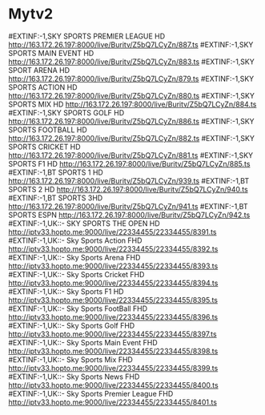 # Mytv2
#EXTINF:-1,SKY SPORTS PREMIER LEAGUE HD
http://163.172.26.197:8000/live/Buritv/Z5bQ7LCyZn/887.ts
#EXTINF:-1,SKY SPORTS MAIN EVENT HD
http://163.172.26.197:8000/live/Buritv/Z5bQ7LCyZn/883.ts
#EXTINF:-1,SKY SPORT ARENA HD
http://163.172.26.197:8000/live/Buritv/Z5bQ7LCyZn/879.ts
#EXTINF:-1,SKY SPORTS ACTION HD
http://163.172.26.197:8000/live/Buritv/Z5bQ7LCyZn/880.ts
#EXTINF:-1,SKY SPORTS MIX HD
http://163.172.26.197:8000/live/Buritv/Z5bQ7LCyZn/884.ts
#EXTINF:-1,SKY SPORTS GOLF HD
http://163.172.26.197:8000/live/Buritv/Z5bQ7LCyZn/886.ts
#EXTINF:-1,SKY SPORTS FOOTBALL HD
http://163.172.26.197:8000/live/Buritv/Z5bQ7LCyZn/882.ts
#EXTINF:-1,SKY SPORTS CRICKET HD
http://163.172.26.197:8000/live/Buritv/Z5bQ7LCyZn/881.ts
#EXTINF:-1,SKY SPORTS F1 HD
http://163.172.26.197:8000/live/Buritv/Z5bQ7LCyZn/885.ts
#EXTINF:-1,BT SPORTS 1 HD
http://163.172.26.197:8000/live/Buritv/Z5bQ7LCyZn/939.ts
#EXTINF:-1,BT SPORTS 2 HD
http://163.172.26.197:8000/live/Buritv/Z5bQ7LCyZn/940.ts
#EXTINF:-1,BT SPORTS 3HD
http://163.172.26.197:8000/live/Buritv/Z5bQ7LCyZn/941.ts
#EXTINF:-1,BT SPORTS ESPN
http://163.172.26.197:8000/live/Buritv/Z5bQ7LCyZn/942.ts
#EXTINF:-1,UK::- SKY SPORTS  THE OPEN HD
http://iptv33.hopto.me:9000/live/22334455/22334455/8391.ts
#EXTINF:-1,UK::- Sky Sports Action FHD
http://iptv33.hopto.me:9000/live/22334455/22334455/8392.ts
#EXTINF:-1,UK::- Sky Sports Arena FHD
http://iptv33.hopto.me:9000/live/22334455/22334455/8393.ts
#EXTINF:-1,UK::- Sky Sports Cricket FHD
http://iptv33.hopto.me:9000/live/22334455/22334455/8394.ts
#EXTINF:-1,UK::- Sky Sports F1 HD
http://iptv33.hopto.me:9000/live/22334455/22334455/8395.ts
#EXTINF:-1,UK::- Sky Sports FootBall FHD
http://iptv33.hopto.me:9000/live/22334455/22334455/8396.ts
#EXTINF:-1,UK::- Sky Sports Golf FHD
http://iptv33.hopto.me:9000/live/22334455/22334455/8397.ts
#EXTINF:-1,UK::- Sky Sports Main Event FHD
http://iptv33.hopto.me:9000/live/22334455/22334455/8398.ts
#EXTINF:-1,UK::- Sky Sports Mix FHD
http://iptv33.hopto.me:9000/live/22334455/22334455/8399.ts
#EXTINF:-1,UK::- Sky Sports News FHD
http://iptv33.hopto.me:9000/live/22334455/22334455/8400.ts
#EXTINF:-1,UK::- Sky Sports Premier League FHD
http://iptv33.hopto.me:9000/live/22334455/22334455/8401.ts
